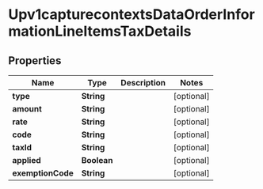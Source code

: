 
# Upv1capturecontextsDataOrderInformationLineItemsTaxDetails

## Properties
Name | Type | Description | Notes
------------ | ------------- | ------------- | -------------
**type** | **String** |  |  [optional]
**amount** | **String** |  |  [optional]
**rate** | **String** |  |  [optional]
**code** | **String** |  |  [optional]
**taxId** | **String** |  |  [optional]
**applied** | **Boolean** |  |  [optional]
**exemptionCode** | **String** |  |  [optional]



